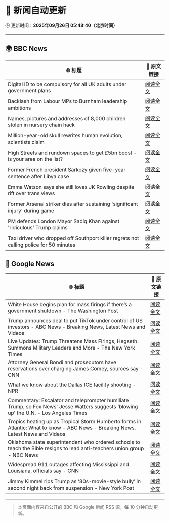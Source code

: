 # 🧠 新闻自动更新

🕒 更新时间：**2025年09月26日 05:48:40（北京时间）**

---

## 🌍 BBC News

| 🌐 标题 | 🔗 原文链接 |
|--------|-------------|
| Digital ID to be compulsory for all UK adults under government plans | [阅读全文](https://www.bbc.com/news/articles/c4g54g6vgpdo?at_medium=RSS&at_campaign=rss) |
| Backlash from Labour MPs to Burnham leadership ambitions | [阅读全文](https://www.bbc.com/news/articles/c70190e0p6yo?at_medium=RSS&at_campaign=rss) |
| Names, pictures and addresses of 8,000 children stolen in nursery chain hack | [阅读全文](https://www.bbc.com/news/articles/c62ldyvpwv9o?at_medium=RSS&at_campaign=rss) |
| Million-year-old skull rewrites human evolution, scientists claim | [阅读全文](https://www.bbc.com/news/articles/cdx01ve5151o?at_medium=RSS&at_campaign=rss) |
| High Streets and rundown spaces to get £5bn boost - is your area on the list? | [阅读全文](https://www.bbc.com/news/articles/c1mx8vr2gr1o?at_medium=RSS&at_campaign=rss) |
| Former French president Sarkozy given five-year sentence after Libya case | [阅读全文](https://www.bbc.com/news/articles/cp98kepmj9lo?at_medium=RSS&at_campaign=rss) |
| Emma Watson says she still loves JK Rowling despite rift over trans views | [阅读全文](https://www.bbc.com/news/articles/c4gvp18xe17o?at_medium=RSS&at_campaign=rss) |
| Former Arsenal striker dies after sustaining 'significant injury' during game | [阅读全文](https://www.bbc.com/news/articles/cq5jye4v64no?at_medium=RSS&at_campaign=rss) |
| PM defends London Mayor Sadiq Khan against 'ridiculous' Trump claims | [阅读全文](https://www.bbc.com/news/articles/c147vd511djo?at_medium=RSS&at_campaign=rss) |
| Taxi driver who dropped off Southport killer regrets not calling police for 50 minutes | [阅读全文](https://www.bbc.com/news/articles/cpd96g46vzwo?at_medium=RSS&at_campaign=rss) |

## 📰 Google News

| 🌐 标题 | 🔗 原文链接 |
|--------|-------------|
| White House begins plan for mass firings if there’s a government shutdown - The Washington Post | [阅读全文](https://news.google.com/rss/articles/CBMikwFBVV95cUxOUGNjMWt6aWRtN0JaV0VmYlhJUzZHdWJfYjRqVkFPWDR1OXVwLTJYYUgzNjNSdnlNTFVtV19WVU5IZE9vMldIa1d4aVdRc0lHS2VmWm9UazVKR1N0Y1FNM0JiNmlwbmc5dVFocjVOR0w2LTVXOU9oWTVubmF6TmxldXEtclk0RFVWOGpMTW9aN0ZUMEU?oc=5) |
| Trump announces deal to put TikTok under control of US investors - ABC News - Breaking News, Latest News and Videos | [阅读全文](https://news.google.com/rss/articles/CBMinAFBVV95cUxQbXhja3JINWVObEsyUkk0aENtZVFnQVp0QzdOdmhxMUFwdk15Y2JiSF9aTEZNam9pcUE2YWNEYmk5Y0FPSFFUWGUtRmJseHBXMVcydGk3Q09GeFdFYXQ5aE52bUZPQktwVjBKNl9JdW9Ha25JQThyempncUxYa3dSZ2t3MGluQ3YxaXd1S2xaTDUxdWlRbVV0aFBxQWzSAaIBQVVfeXFMTm42S19LV0x2RXZ3WXkwZnJTY2wwMnllOE9ubkVrYVVETkpuWThyTkhySkVtZ0RTMTNtUXFnWk13QjhxTGpDMUE5Z0JkTGYzZEJCMjlaVUE4R0QwRFNwUnNlUGNBV2FGSS03THV2UUxMSDZlSmlRMmp6UjRpRFdNdklCTFhVUEM2VDZFd2oxUFVjNFR4YjE2Tm1EUDNzMTUxRThn?oc=5) |
| Live Updates: Trump Threatens Mass Firings, Hegseth Summons Military Leaders and More - The New York Times | [阅读全文](https://news.google.com/rss/articles/CBMiY0FVX3lxTFBUdHVvdzVrazU2UmZuTDhoeXl6NEt5X3hDaTdvSzlqc21JR2k0WGRRUkVRdGlYNEdKU0ljbFJwR21qRkhuWk9FTEZ4VVBjeFZCZmltdXh0dDZ0QVdKcE5aQ1FpMA?oc=5) |
| Attorney General Bondi and prosecutors have reservations over charging James Comey, sources say - CNN | [阅读全文](https://news.google.com/rss/articles/CBMioAFBVV95cUxPb3J4UGNpMVJHbDN6M2d1bldfb05ySGpsNDRFdG9IaU9zek8zNjhaYXQ0UGswTGp0STJVWXppRmo1bWlQZUF1S2VuNlBOTnBFM0t0NzAtUXZtamlwZkFCcFNvZnBIY2tlZTAzV0szeTNnVHBINnRaS2NXb196Tmd1RVFHNzRTSC12TF9ocWxQV3BKQ2xFUk9EbDh5eWs3c2hy?oc=5) |
| What we know about the Dallas ICE facility shooting - NPR | [阅读全文](https://news.google.com/rss/articles/CBMihgFBVV95cUxORldtbnVBbFJTdVR4MHZUMkN5R1VCTnFKNHpnQWtGbkRQX3gyN0tUd2VuOVBEem9PZGh4OGxHdEhhelFSbFhRc09nZXY2cUt3bDdCT2h2ZHcybUdzeHMzcjI2cEFxUURjOW9JWFBNX2JiSzlpUkpERzVlYnV0YlFFLXFNWlBvdw?oc=5) |
| Commentary: Escalator and teleprompter humiliate Trump, so Fox News' Jesse Watters suggests 'blowing up' the U.N. - Los Angeles Times | [阅读全文](https://news.google.com/rss/articles/CBMinAFBVV95cUxQX0FSam1vTWFvM0o2Vk9rZDFhMXFMeEo1bTR0RWtVeGhLUDdVemV1bzNHMFNNbXMwa1c5YVVvTEh1WHJ3blM0T3NKUUljOFJ5MlpDejhoTnctWnRROWNnZlZ1bVRrdThQMFpLZ2dkNVFZUUotT2xVc2ZCRDREcC1Cd1BldlFJVDFVT0V6NDg2T1E3blFVZXdSREE3Y3k?oc=5) |
| Tropics heating up as Tropical Storm Humberto forms in Atlantic: What to know - ABC News - Breaking News, Latest News and Videos | [阅读全文](https://news.google.com/rss/articles/CBMilgFBVV95cUxNeGg0VG0yZlFJTnVzVXEtMkRYeUlPY3ZRRWwxZVdHZ1l2amNGdWRKZVA3QTk3S19mX1NycW9LX25fbTBwbW9xeHFXVmJWY0JYM1MxNEYxV3F1bGFTWlJZZUIzZk40RjJldTB2a3g4Q21jV3RSREoxVEJvOUpPZTJNdlNvT3ltMHhyaDdYbEFsRkE4ek15UXfSAZsBQVVfeXFMTlRyMEV2TUVsRGhEQ3phcW84T3R1cndYaDVSX1hOX2xZaEhwemc5enNLZS1KQTFHRTR6bGcxSW1GR3VGMmFoV2lUMEFZUkMwWFVyeXEzTmp6YmtnR0FZS1VhY3Z3SzREbWQ1ZnJULWdhLUN3U1dESHM4T1h5M1VpOHEyOHFUSVlJaHg3elViSU51eFM4aVF5b0kzMGM?oc=5) |
| Oklahoma state superintendent who ordered schools to teach the Bible resigns to lead anti-teachers union group - NBC News | [阅读全文](https://news.google.com/rss/articles/CBMixwFBVV95cUxNWkx2TzByWG8ya3BhclJPM1hBOWVLV2RjaEhmN0dhQW1wb1ZKSnJOOUM5SHJRWXFoSTBBdVJ4N0ZlWEpMZHR2Tkt4RWFpYW9FMFNHZzlCMGo1ZFFQMzhqWkE0Z3MtZ3lOdXRQSE5Qdml0dTZWaFczS0R2R0s2aVJXUUNpdmxZMk1aa2JtTlZwX1VvMGhselVKQ0ZkaGp5U2cyb0lzR1M4SkZhOFF1M1JGM000RjF0QnBiR3hDSkhfSWEydjJ4SVVZ0gFWQVVfeXFMUGItUWtaVEEzVU9UTGlZczNDckRQQWxKal9pZ3k2eVczV01jWUVBQnBNYVc0d0YySWdPUHFKOEZzQkkwaGtTa2MyWWhGZ3NHVlRsZzE0Unc?oc=5) |
| Widespread 911 outages affecting Mississippi and Louisiana, officials say - CNN | [阅读全文](https://news.google.com/rss/articles/CBMie0FVX3lxTE5Vc3VNTGRLdDZBSzBYVGNaVEE0QXAyN19CaXlld3NGa29SdkEwTElXaHVSeUVmanMwb2ptelpSREYwX01SVVluZVl2YTVZWWxpa1JSLXB4ekVVOUhPam5HQlo4dFNWbDl2YkNXdjM4R1V1Nzg3SjJxVGlXTQ?oc=5) |
| Jimmy Kimmel rips Trump as ‘80s-movie-style bully’ in second night back from suspension - New York Post | [阅读全文](https://news.google.com/rss/articles/CBMingFBVV95cUxPN0Z5ZUg4bC0xM0lXOFFXT3hkMW5SMWJpM1lXSGtYMnpsaFdNZW5rZGU5LTRBQ3lLS3h1X2V2Z0xKSU91Y1c5YUxVLTJXWC1wQXlNMWZ1RUJyOFdPTk5ZZUVYTEFFWVhCdmc1WmJnNUNhMUJ3b0FHREdBOTg1NVozY3RhUHdRWGxpZWs4SkxDUkEwZURCTVNmc3ZaQ2tpUQ?oc=5) |

---
> 本页面内容来自公开的 BBC 和 Google 新闻 RSS 源，每 10 分钟自动更新。